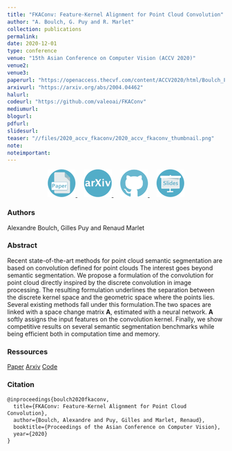 ```yaml
---
title: "FKAConv: Feature-Kernel Alignment for Point Cloud Convolution"
author: "A. Boulch, G. Puy and R. Marlet"
collection: publications
permalink:
date: 2020-12-01
type: conference
venue: "15th Asian Conference on Computer Vision (ACCV 2020)"
venue2: 
venue3:
paperurl: "https://openaccess.thecvf.com/content/ACCV2020/html/Boulch_FKAConv_Feature-Kernel_Alignment_for_Point_Cloud_Convolution_ACCV_2020_paper.html"
arxivurl: "https://arxiv.org/abs/2004.04462"
halurl: 
codeurl: "https://github.com/valeoai/FKAConv"
mediumurl: 
blogurl: 
pdfurl: 
slidesurl: 
teaser: "//files/2020_accv_fkaconv/2020_accv_fkaconv_thumbnail.png"
note:
noteimportant: 
---
```


<p style="text-align:center">
  <a href="https://openaccess.thecvf.com/content/ACCV2020/html/Boulch_FKAConv_Feature-Kernel_Alignment_for_Point_Cloud_Convolution_ACCV_2020_paper.html">
  <img src="/images/logo_paper.png" width="64" class="center" />
  </a>&nbsp;&nbsp;&nbsp;
  <a href="https://arxiv.org/abs/2004.04462">
    <img src="/images/logo_arxiv.png" width="64" class="center" />
  </a>&nbsp;&nbsp;&nbsp;
  <a href="https://github.com/valeoai/FKAConv">
    <img src="/images/logo_github.png" width="64" class="center"/>
  </a>&nbsp;&nbsp;&nbsp;
  <a href="/files/2020_accv_fkaconv/2020_accv_fkaconv_slides.pdf">
    <img src="/images/logo_slides.png" width="64" class="center"/>
  </a>
</p>


### Authors
Alexandre Boulch, Gilles Puy and Renaud Marlet


### Abstract

Recent state-of-the-art methods for point cloud semantic segmentation are based on convolution defined for point clouds The interest goes beyond semantic segmentation. We propose a formulation of the convolution for point cloud directly inspired by the discrete convolution in image processing. The resulting formulation underlines the separation between the discrete kernel space and the geometric space where the points lies. Several existing methods fall under this formulation.The two spaces are linked with a space change matrix $\mathbf{A}$, estimated with a neural network. $\mathbf{A}$ softly assigns the input features on the convolution kernel. Finally, we show competitive results on several semantic segmentation benchmarks while being efficient both in computation time and memory.

### Ressources

[Paper](https://openaccess.thecvf.com/content/ACCV2020/html/Boulch_FKAConv_Feature-Kernel_Alignment_for_Point_Cloud_Convolution_ACCV_2020_paper.html)
[Arxiv](https://arxiv.org/abs/2004.04462)
[Code](https://github.com/valeoai/FKAConv)

### Citation

```
@inproceedings{boulch2020fkaconv,
  title={FKAConv: Feature-Kernel Alignment for Point Cloud Convolution},
  author={Boulch, Alexandre and Puy, Gilles and Marlet, Renaud},
  booktitle={Proceedings of the Asian Conference on Computer Vision},
  year={2020}
}
```